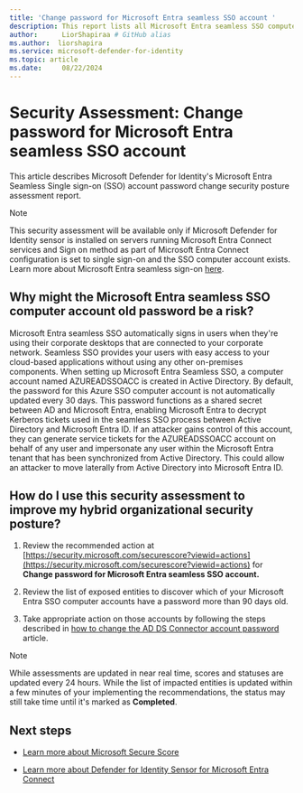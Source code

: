 ```yaml
---
title: 'Change password for Microsoft Entra seamless SSO account '
description: This report lists all Microsoft Entra seamless SSO computer accounts with password last set over 90 days ago.
author:      LiorShapiraa # GitHub alias
ms.author:  liorshapira
ms.service: microsoft-defender-for-identity
ms.topic: article
ms.date:     08/22/2024
---
```


# Security Assessment: Change password for Microsoft Entra seamless SSO account

This article describes Microsoft Defender for Identity's Microsoft Entra Seamless Single sign-on (SSO) account password change security posture assessment report.

> [!NOTE]
> This security assessment will be available only if Microsoft Defender for Identity sensor is installed on servers running Microsoft Entra Connect services and Sign on method as part of Microsoft Entra Connect configuration is set to single sign-on and the SSO computer account exists. Learn more about Microsoft Entra seamless sign-on [here](/entra/identity/hybrid/connect/how-to-connect-sso).
## Why might the Microsoft Entra seamless SSO computer account old password be a risk?

Microsoft Entra seamless SSO automatically signs in users when they're using their corporate desktops that are connected to your corporate network. Seamless SSO provides your users with easy access to your cloud-based applications without using any other on-premises components. When setting up Microsoft Entra Seamless SSO, a computer account named AZUREADSSOACC is created in Active Directory. By default, the password for this Azure SSO computer account is not automatically updated every 30 days. This password functions as a shared secret between AD and Microsoft Entra, enabling Microsoft Entra to decrypt Kerberos tickets used in the seamless SSO process between Active Directory and Microsoft Entra ID. If an attacker gains control of this account, they can generate service tickets for the AZUREADSSOACC account on behalf of any user and impersonate any user within the Microsoft Entra tenant that has been synchronized from Active Directory. This could allow an attacker to move laterally from Active Directory into Microsoft Entra ID.

## How do I use this security assessment to improve my hybrid organizational security posture?

1. Review the recommended action at [https://security.microsoft.com/securescore?viewid=actions](https://security.microsoft.com/securescore?viewid=actions) for __Change password for Microsoft Entra seamless SSO account.__

1. Review the list of exposed entities to discover which of your Microsoft Entra SSO computer accounts have a password more than 90 days old.

1. Take appropriate action on those accounts by following the steps described in [how to change the AD DS Connector account password](https://aka.ms/MicrosoftEntraIdPasswordChangeSyncService) article. 

> [!NOTE]
> While assessments are updated in near real time, scores and statuses are updated every 24 hours. While the list of impacted entities is updated within a few minutes of your implementing the recommendations, the status may still take time until it's marked as __Completed__.
## Next steps

- [Learn more about Microsoft Secure Score](/microsoft-365/security/defender/microsoft-secure-score)

- [Learn more about Defender for Identity Sensor for Microsoft Entra Connect](https://go.microsoft.com/fwlink/?linkid=2283653)

